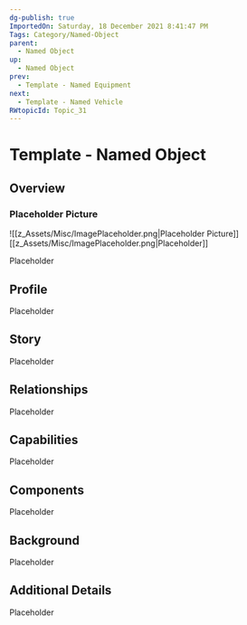 ```yaml
---
dg-publish: true
ImportedOn: Saturday, 18 December 2021 8:41:47 PM
Tags: Category/Named-Object
parent:
  - Named Object
up:
  - Named Object
prev:
  - Template - Named Equipment
next:
  - Template - Named Vehicle
RWtopicId: Topic_31
---
```

# Template - Named Object
## Overview
### Placeholder Picture
![[z_Assets/Misc/ImagePlaceholder.png\|Placeholder Picture]]
[[z_Assets/Misc/ImagePlaceholder.png\|Placeholder]]

Placeholder

## Profile
Placeholder

## Story
Placeholder

## Relationships
Placeholder

## Capabilities
Placeholder

## Components
Placeholder

## Background
Placeholder

## Additional Details
Placeholder

